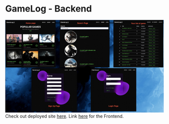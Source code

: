 # GameLog - Backend

![alt text](https://github.com/jasonduong1/game-log-frontend/blob/main/ss-desc.jpg)
Check out deployed site [here](https://game-log.netlify.app/).
Link [here](https://github.com/jasonduong1/game-log-frontend) for the Frontend.
